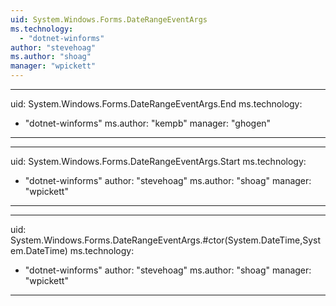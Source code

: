 ```yaml
---
uid: System.Windows.Forms.DateRangeEventArgs
ms.technology: 
  - "dotnet-winforms"
author: "stevehoag"
ms.author: "shoag"
manager: "wpickett"
---
```


---
uid: System.Windows.Forms.DateRangeEventArgs.End
ms.technology: 
  - "dotnet-winforms"
ms.author: "kempb"
manager: "ghogen"
---

---
uid: System.Windows.Forms.DateRangeEventArgs.Start
ms.technology: 
  - "dotnet-winforms"
author: "stevehoag"
ms.author: "shoag"
manager: "wpickett"
---

---
uid: System.Windows.Forms.DateRangeEventArgs.#ctor(System.DateTime,System.DateTime)
ms.technology: 
  - "dotnet-winforms"
author: "stevehoag"
ms.author: "shoag"
manager: "wpickett"
---
